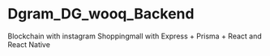 # Dgram_DG_wooq_Backend
Blockchain with instagram Shoppingmall with Express + Prisma + React and React Native
